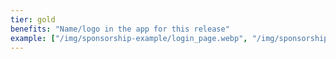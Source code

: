 ```yaml
---
tier: gold
benefits: "Name/logo in the app for this release"
example: ["/img/sponsorship-example/login_page.webp", "/img/sponsorship-example/app_drawer.webp"]
---
```

